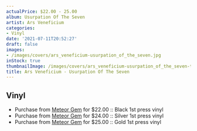 ```yaml
---
actualPrice: $22.00 - 25.00
album: Usurpation Of The Seven
artist: Ars Veneficium
categories:
- Vinyl
date: '2021-07-11T20:52:27'
draft: false
images:
- /images/covers/ars_veneficium-usurpation_of_the_seven.jpg
inStock: true
thumbnailImage: /images/covers/ars_veneficium-usurpation_of_the_seven-thumb.jpg
title: Ars Veneficium - Usurpation Of The Seven
---
```


## Vinyl
* Purchase from [Meteor Gem](https://meteor-gem.com/products/ars-veneficium-usurpation-of-the-seven) for $22.00 :: Black 1st press vinyl
* Purchase from [Meteor Gem](https://meteor-gem.com/products/ars-veneficium-usurpation-of-the-seven) for $24.00 :: Silver 1st press vinyl
* Purchase from [Meteor Gem](https://meteor-gem.com/products/ars-veneficium-usurpation-of-the-seven) for $25.00 :: Gold 1st press vinyl

